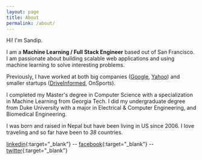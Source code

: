 ```yaml
---
layout: page
title: About
permalink: /about/
---
```


Hi! I'm Sandip.

I am a **Machine Learning / Full Stack Engineer** based out of San Francisco. I am passionate about building scalable web applications and using machine learning to solve interesting problems.

Previously, I have worked at both big companies ([Google](https://www.youtube.com/), [Yahoo](https://www.yahoo.com/)) and smaller startups ([DriveInformed](https://www.driveinformed.com/), OnSports).

I completed my Master's degree in Computer Science with a specialization in Machine Learning from Georgia Tech. I did my undergraduate degree from Duke University with a major in Electrical & Computer Engineering, and Biomedical Engineering.

I was born and raised in Nepal but have been living in US since 2006. I love traveling and so far have been to *38* countries.


[linkedin](https://www.linkedin.com/in/sandipagrawal/){:target="_blank"} -- [facebook](https://www.facebook.com/sandipsola){:target="_blank"} -- [twitter](https://twitter.com/sandipagr){:target="_blank"}

